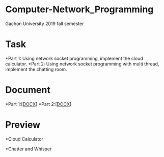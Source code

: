 # Computer-Network_Programming
Gachon University 2019 fall semester

# Task
*Part 1: Using network socket programming, implement the cloud calculator.
*Part 2: Using network socket programming with multi thread, implement the chatting room.

# Document
*Part 1:[[DOCX](https://drive.google.com/file/d/1gBV4pMRFQ84p4Nfy5gUb0l-ScYRZ1Xq3/view?usp=sharing)]
*Part 2:[[DOCX](https://drive.google.com/file/d/1sHv0kcCrC40R5AHoypQ3BbfcZOWnrKM1/view?usp=sharing)]

# Preview
*Cloud Calculator



*Chatter and Whisper
